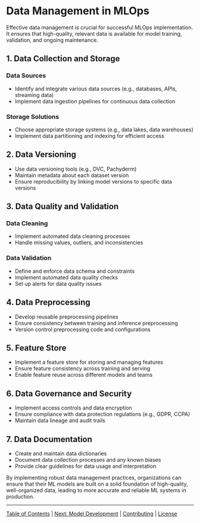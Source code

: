 # Data Management in MLOps

Effective data management is crucial for successful MLOps implementation. It ensures that high-quality, relevant data is available for model training, validation, and ongoing maintenance.

## 1. Data Collection and Storage

### Data Sources
- Identify and integrate various data sources (e.g., databases, APIs, streaming data)
- Implement data ingestion pipelines for continuous data collection

### Storage Solutions
- Choose appropriate storage systems (e.g., data lakes, data warehouses)
- Implement data partitioning and indexing for efficient access

## 2. Data Versioning

- Use data versioning tools (e.g., DVC, Pachyderm)
- Maintain metadata about each dataset version
- Ensure reproducibility by linking model versions to specific data versions

## 3. Data Quality and Validation

### Data Cleaning
- Implement automated data cleaning processes
- Handle missing values, outliers, and inconsistencies

### Data Validation
- Define and enforce data schema and constraints
- Implement automated data quality checks
- Set up alerts for data quality issues

## 4. Data Preprocessing

- Develop reusable preprocessing pipelines
- Ensure consistency between training and inference preprocessing
- Version control preprocessing code and configurations

## 5. Feature Store

- Implement a feature store for storing and managing features
- Ensure feature consistency across training and serving
- Enable feature reuse across different models and teams

## 6. Data Governance and Security

- Implement access controls and data encryption
- Ensure compliance with data protection regulations (e.g., GDPR, CCPA)
- Maintain data lineage and audit trails

## 7. Data Documentation

- Create and maintain data dictionaries
- Document data collection processes and any known biases
- Provide clear guidelines for data usage and interpretation

By implementing robust data management practices, organizations can ensure that their ML models are built on a solid foundation of high-quality, well-organized data, leading to more accurate and reliable ML systems in production.


--------------------

[Table of Contents](README.md) | [Next: Model Development](03b_model_development.md) | [Contributing](CONTRIBUTING.md) | [License](LICENSE)